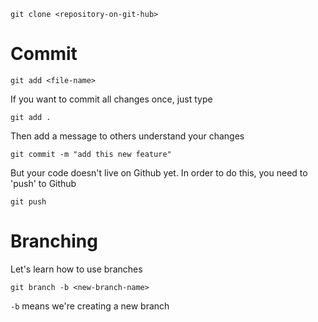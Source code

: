 ```
git clone <repository-on-git-hub>
```

# Commit 
```
git add <file-name>
```
If you want to commit all changes once, just type

```
git add .
```

Then add a message to others understand your changes

```
git commit -m "add this new feature"
```

But your code doesn't live on Github yet. In order to do this, you need to 'push' to Github

```
git push
```

# Branching

Let's learn how to use branches


```
git branch -b <new-branch-name>
```

`-b` means we're creating a new branch